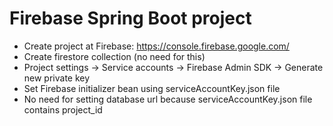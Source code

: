 # Firebase Spring Boot project

* Create project at Firebase: https://console.firebase.google.com/
* Create firestore collection (no need for this)
* Project settings -> Service accounts -> Firebase Admin SDK  -> Generate new private key
* Set Firebase initializer bean using serviceAccountKey.json file
* No need for setting database url because serviceAccountKey.json file contains project_id

